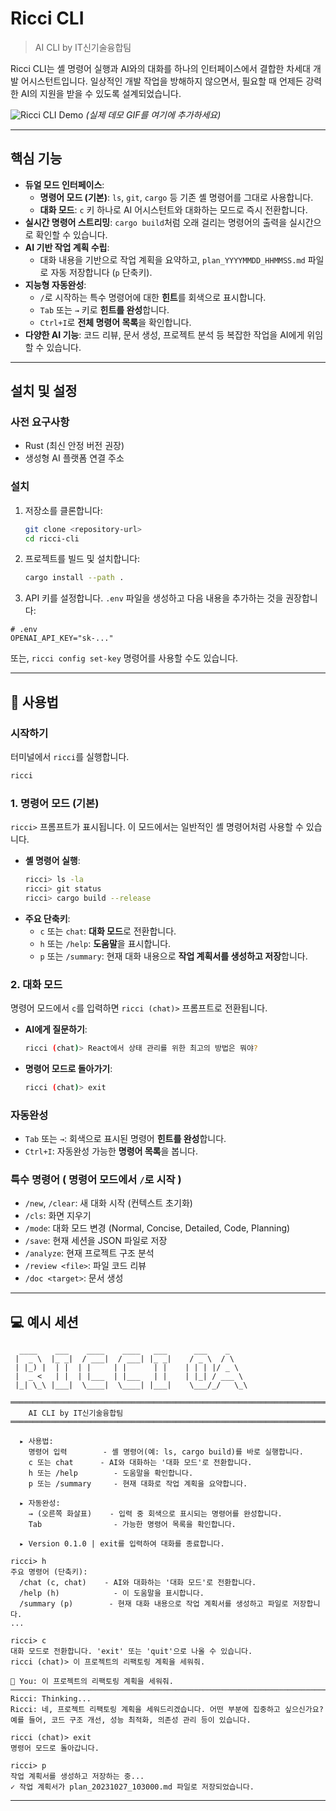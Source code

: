 # Ricci CLI
> AI CLI by IT신기술융합팀

Ricci CLI는 셸 명령어 실행과 AI와의 대화를 하나의 인터페이스에서 결합한 차세대 개발 어시스턴트입니다.
일상적인 개발 작업을 방해하지 않으면서, 필요할 때 언제든 강력한 AI의 지원을 받을 수 있도록 설계되었습니다.

![Ricci CLI Demo](https://user-images.githubusercontent.com/12345/67890.gif) 
*(실제 데모 GIF를 여기에 추가하세요)*

---

## 핵심 기능

- **듀얼 모드 인터페이스**:
  - **명령어 모드 (기본)**: `ls`, `git`, `cargo` 등 기존 셸 명령어를 그대로 사용합니다.
  - **대화 모드**: `c` 키 하나로 AI 어시스턴트와 대화하는 모드로 즉시 전환합니다.
- **실시간 명령어 스트리밍**: `cargo build`처럼 오래 걸리는 명령어의 출력을 실시간으로 확인할 수 있습니다.
- **AI 기반 작업 계획 수립**:
  - 대화 내용을 기반으로 작업 계획을 요약하고, `plan_YYYYMMDD_HHMMSS.md` 파일로 자동 저장합니다 (`p` 단축키).
- **지능형 자동완성**:
  - `/`로 시작하는 특수 명령어에 대한 **힌트**를 회색으로 표시합니다.
  - `Tab` 또는 `→` 키로 **힌트를 완성**합니다.
  - `Ctrl+I`로 **전체 명령어 목록**을 확인합니다.
- **다양한 AI 기능**: 코드 리뷰, 문서 생성, 프로젝트 분석 등 복잡한 작업을 AI에게 위임할 수 있습니다.

---

## 설치 및 설정

### 사전 요구사항
- Rust (최신 안정 버전 권장)
- 생성형 AI 플랫폼 연결 주소

### 설치
1. 저장소를 클론합니다:
   ```sh
   git clone <repository-url>
   cd ricci-cli
   ```
2. 프로젝트를 빌드 및 설치합니다:
   ```sh
   cargo install --path .
   ```
3. API 키를 설정합니다. `.env` 파일을 생성하고 다음 내용을 추가하는 것을 권장합니다:

```env
# .env
OPENAI_API_KEY="sk-..."
```
또는, `ricci config set-key` 명령어를 사용할 수도 있습니다.

---

## 📖 사용법

### 시작하기
터미널에서 `ricci`를 실행합니다.

```sh
ricci
```

### 1. 명령어 모드 (기본)
`ricci>` 프롬프트가 표시됩니다. 이 모드에서는 일반적인 셸 명령어처럼 사용할 수 있습니다.

- **셸 명령어 실행**:
  ```sh
  ricci> ls -la
  ricci> git status
  ricci> cargo build --release
  ```
- **주요 단축키**:
  - `c` 또는 `chat`: **대화 모드**로 전환합니다.
  - `h` 또는 `/help`: **도움말**을 표시합니다.
  - `p` 또는 `/summary`: 현재 대화 내용으로 **작업 계획서를 생성하고 저장**합니다.

### 2. 대화 모드
명령어 모드에서 `c`를 입력하면 `ricci (chat)>` 프롬프트로 전환됩니다.

- **AI에게 질문하기**:
  ```sh
  ricci (chat)> React에서 상태 관리를 위한 최고의 방법은 뭐야?
  ```
- **명령어 모드로 돌아가기**:
  ```sh
  ricci (chat)> exit
  ```

### 자동완성
- `Tab` 또는 `→`: 회색으로 표시된 명령어 **힌트를 완성**합니다.
- `Ctrl+I`: 자동완성 가능한 **명령어 목록**을 봅니다.

### 특수 명령어 ( 명령어 모드에서 `/`로 시작 )

- `/new`, `/clear`: 새 대화 시작 (컨텍스트 초기화)
- `/cls`: 화면 지우기
- `/mode`: 대화 모드 변경 (Normal, Concise, Detailed, Code, Planning)
- `/save`: 현재 세션을 JSON 파일로 저장
- `/analyze`: 현재 프로젝트 구조 분석
- `/review <file>`: 파일 코드 리뷰
- `/doc <target>`: 문서 생성

---

## 💻 예시 세션

```
  ____    ___    ____    ____   ___      ___    _    
 |  _ \  |_ _|  / ___|  / ___| |_ _|    / _ \  / \   
 | |_) |  | |  | |     | |      | |    | | | |/ _ \  
 |  _ <   | |  | |___  | |___   | |    | |_| / ___ \ 
 |_| \_\ |___|  \____|  \____| |___|    \___/_/   \_\

═══════════════════════════════════════════════════════════════════════
    AI CLI by IT신기술융합팀
═══════════════════════════════════════════════════════════════════════

  ▸ 사용법:
    명령어 입력        - 셸 명령어(예: ls, cargo build)를 바로 실행합니다.
    c 또는 chat      - AI와 대화하는 '대화 모드'로 전환합니다.
    h 또는 /help        - 도움말을 확인합니다.
    p 또는 /summary     - 현재 대화로 작업 계획을 요약합니다.

  ▸ 자동완성:
    → (오른쪽 화살표)    - 입력 중 회색으로 표시되는 명령어를 완성합니다.
    Tab                - 가능한 명령어 목록을 확인합니다.

  ▸ Version 0.1.0 | exit를 입력하여 대화를 종료합니다.

ricci> h
주요 명령어 (단축키):
  /chat (c, chat)    - AI와 대화하는 '대화 모드'로 전환합니다.
  /help (h)            - 이 도움말을 표시합니다.
  /summary (p)        - 현재 대화 내용으로 작업 계획서를 생성하고 파일로 저장합니다.
...

ricci> c
대화 모드로 전환합니다. 'exit' 또는 'quit'으로 나올 수 있습니다.
ricci (chat)> 이 프로젝트의 리팩토링 계획을 세워줘.

👤 You: 이 프로젝트의 리팩토링 계획을 세워줘.
────────────────────────────────────────────────────────────────────────────────
Ricci: Thinking...
Ricci: 네, 프로젝트 리팩토링 계획을 세워드리겠습니다. 어떤 부분에 집중하고 싶으신가요? 예를 들어, 코드 구조 개선, 성능 최적화, 의존성 관리 등이 있습니다.

ricci (chat)> exit
명령어 모드로 돌아갑니다.

ricci> p
작업 계획서를 생성하고 저장하는 중...
✓ 작업 계획서가 plan_20231027_103000.md 파일로 저장되었습니다.
```

---


